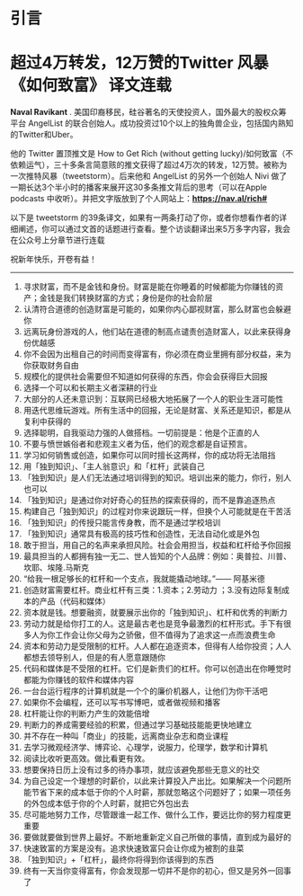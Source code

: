 # 引言

# **超过4万转发，12万赞的Twitter 风暴《如何致富》 译文连载**

**Naval Ravikant** . 美国印裔移民，硅谷著名的天使投资人，国外最大的股权众筹平台 AngelList 的联合创始人。成功投资过10个以上的独角兽企业，包括国内熟知的Twitter和Uber。

他的 Twitter 置顶推文是 How to Get Rich (without getting lucky)/如何致富（不依赖运气），三十多条言简意赅的推文获得了超过4万次的转发，12万赞。被称为一次推特风暴（tweetstorm）。后来他和 AngelList 的另外一个创始人 Nivi 做了一期长达3个半小时的播客来展开这30多条推文背后的思考（可以在Apple podcasts 中收听）。并把文字版放到了个人网站上：**https://nav.al/rich#**

以下是 tweetstorm 的39条译文，如果有一两条打动了你，或者你想看作者的详细阐述，你可以通过文首的话题进行查看。整个访谈翻译出来5万多字内容，我会在公众号上分章节进行连载

祝新年快乐，开卷有益！

---

1. 寻求财富，而不是金钱和身份。财富是能在你睡着的时候都能为你赚钱的资产；金钱是我们转换财富的方式；身份是你的社会阶层
2. 认清符合道德的创造财富是可能的，如果你内心鄙视财富，那么财富也会躲避你
3. 远离玩身份游戏的人，他们站在道德的制高点谴责创造财富人，以此来获得身份优越感
4. 你不会因为出租自己的时间而变得富有，你必须在商业里拥有部分权益，来为你获取财务自由
5. 规模化的提供社会需要但不知道如何获得的东西，你会会获得巨大回报
6. 选择一个可以和长期主义者深耕的行业
7. 大部分的人还未意识到：互联网已经极大地拓展了一个人的职业生涯可能性
8. 用迭代思维玩游戏。所有生活中的回报，无论是财富、关系还是知识，都是从复利中获得的
9. 选择聪明，自我驱动力强的人做搭档。一切前提是：他是个正直的人
10. 不要与愤世嫉俗者和悲观主义者为伍，他们的观念都是自证预言。
11. 学习如何销售或创造，如果你可以同时擅长这两样，你的成功将无法阻挡
12. 用「独到知识」、「主人翁意识」和「杠杆」武装自己
13. 「独到知识」是人们无法通过培训得到的知识。培训出来的能力，你行，别人也可以
14. 「独到知识」是通过你对好奇心的狂热的探索获得的，而不是靠追逐热点
15. 构建自己「独到知识」的过程对你来说跟玩一样，但换个人可能就是在干苦活
16. 「独到知识」的传授只能言传身教，而不是通过学校培训
17. 「独到知识」通常具有极高的技巧性和创造性，无法自动化或是外包
18. 敢于担当，用自己的名声来承担风险。社会会用担当，权益和杠杆给予你回报
19. 最具担当的人都拥有独一无二、世人皆知的个人品牌：例如：奥普拉、川普、坎耶、埃隆.马斯克
20. “给我一根足够长的杠杆和一个支点，我就能撬动地球。”—— 阿基米德
21. 创造财富需要杠杆。商业杠杆有三类：1.资本；2.劳动力 ；3.没有边际复制成本的产品（代码和媒体）
22. 资本就是钱。想要融资，就要展示出你的「独到知识」、杠杆和优秀的判断力
23. 劳动力就是给你打工的人。这是最古老也是竞争最激烈的杠杆形式。手下有很多人为你工作会让你父母为之骄傲，但不值得为了追求这一点而浪费生命
24. 资本和劳动力是受限制的杠杆。人人都在追逐资本，但得有人给你投资；人人都想去领导别人，但是的有人愿意跟随你
25. 代码和媒体是不受限的杠杆。它们是新贵们的杠杆。你可以创造出在你睡觉时都能为你赚钱的软件和媒体内容
26. 一台台运行程序的计算机就是一个个的廉价机器人，让他们为你干活吧
27. 如果你不会编程，还可以写书写博吧，或者做视频和播客
28. 杠杆能让你的判断力产生的效能倍增
29. 判断力的养成需要经验的积累，但通过学习基础技能能更快地建立
30. 并不存在一种叫「商业」的技能，远离商业杂志和商业课程
31. 去学习微观经济学、博弈论、心理学，说服力，伦理学，数学和计算机
32. 阅读比收听更高效。做比看更有效。
33. 想要保持日历上没有过多的待办事项，就应该避免那些无意义的社交
34. 为自己设定一个理想的时薪价，以此来计算投入产出比。如果解决一个问题所能节省下来的成本低于你的个人时薪，那就忽略这个问题好了；如果一项任务的外包成本低于你的个人时薪，就把它外包出去
35. 尽可能地努力工作，尽管跟谁一起工作、做什么工作，要远比你的努力程度更重要
36. 要做就要做到世界上最好。不断地重新定义自己所做的事情，直到成为最好的
37. 快速致富的方案是没有。追求快速致富只会让你成为被割的韭菜
38. 「独到知识」+「杠杆」，最终你将得到你该得到的东西
39. 终有一天当你变得富有，你会发现那一切并不是你的初心，但又是另外一回事了